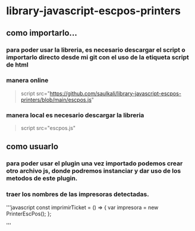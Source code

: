 # library-javascript-escpos-printers
## como importarlo...
### para poder usar la libreria, es necesario descargar el script o importarlo directo desde mi git con el uso de la etiqueta script de html 
### manera online
> script src="https://github.com/saulkali/library-javascript-escpos-printers/blob/main/escpos.js"
### manera local es necesario descargar la libreria
> script src="escpos.js"

## como usuarlo
### para poder usar el plugin una vez importado podemos crear otro archivo js, donde podremos instanciar y dar uso de los metodos de este plugin.
### traer los nombres de las impresoras detectadas.
'''javascript
const imprimirTicket = () => {
    var impresora = new PrinterEscPos();
};

'''